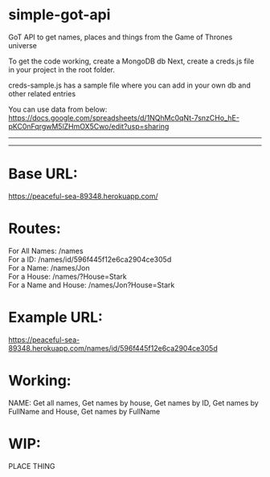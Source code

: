 # simple-got-api
GoT API to get names, places and things from the Game of Thrones universe

To get the code working, create a MongoDB db
Next, create a creds.js file in your project in the root folder.

creds-sample.js has a sample file where you can add in your own db and other related entries

You can use data from below:
https://docs.google.com/spreadsheets/d/1NQhMc0qNt-7snzCHo_hE-pKC0nFqrgwM5lZHmOX5Cwo/edit?usp=sharing

 ****************************************************************************************************************************************
 
 ****************************************************************************************************************************************
 
Base URL:
=========

https://peaceful-sea-89348.herokuapp.com/


Routes:
=======

For All Names: /names <br />
For a ID: /names/id/596f445f12e6ca2904ce305d <br />
For a Name: /names/Jon <br />
For a House: /names/?House=Stark <br />
For a Name and House: /names/Jon?House=Stark <br />

Example URL:
============

https://peaceful-sea-89348.herokuapp.com/names/id/596f445f12e6ca2904ce305d


 Working:
 =======
 NAME: Get all names, Get names by house, Get names by ID, Get names by FullName and House, Get names by FullName
 
 WIP:
 ====

 PLACE
 THING
 

 

 
